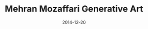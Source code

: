 ---
title: Mehran Mozaffari Generative Art
date: 2014-12-20
layout: Artwork
gridtype: 1
videofile: 
artworks:
- image: ../../assets/s_002/a01.jpg
- image: ../../assets/s_002/a02.jpg
- image: ../../assets/s_002/a03.jpg
- image: ../../assets/s_002/a04.jpg
- image: ../../assets/s_002/a05.jpg 
- image: ../../assets/s_002/a06.jpg
- image: ../../assets/s_002/a07.jpg
- image: ../../assets/s_002/a08.jpg
- image: ../../assets/s_002/a09.jpg
- image: ../../assets/s_002/a10.jpg 
- image: ../../assets/s_002/a11.jpg  
- image: ../../assets/s_002/a13.jpg                       
caption: 
  line1: UNTITLED, 2014
  line2: Custom software (color, sound), computer, handwritten letters in Persian Nastaliq style, calligraphy
  line3: Dimensions variable, landscape orientation, square
  line4: 
  credit: 
featuredArtwork: ../assets/s_002/a01.png
thumbnail:
  image: ../assets/s_002/t.jpg 
  caption: Artwork1 caption!
---
